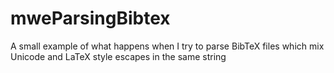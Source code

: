 # mweParsingBibtex
A small example of what happens when I try to parse BibTeX files which mix Unicode and LaTeX style escapes in the same string
